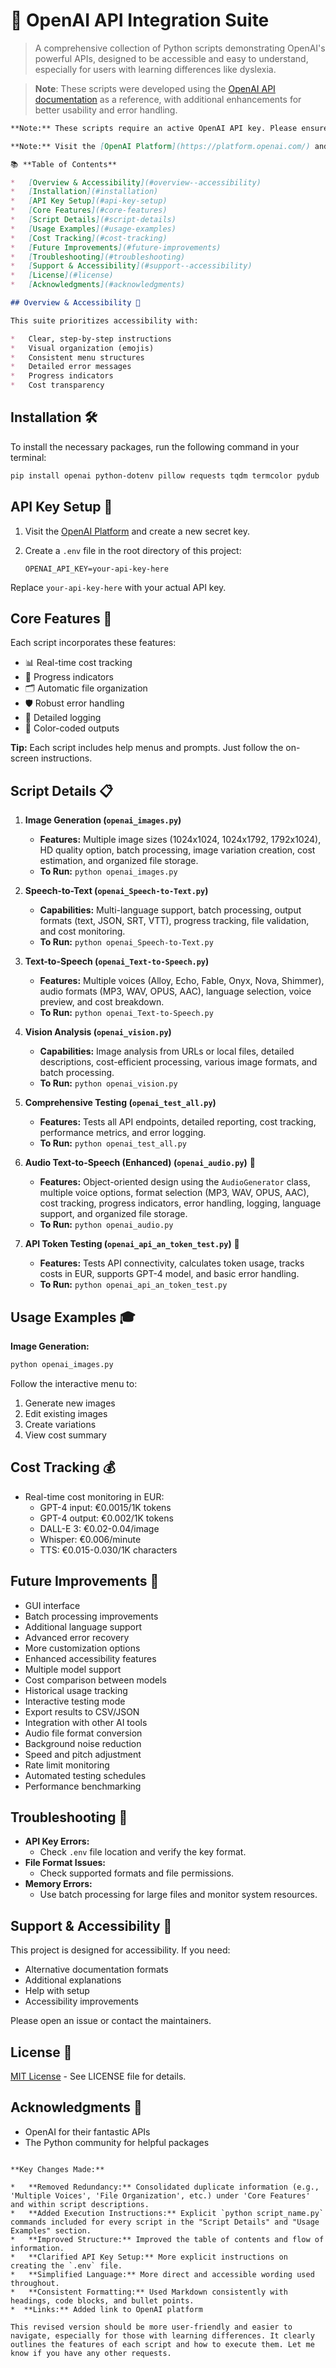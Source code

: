 # 🤖 OpenAI API Integration Suite

> A comprehensive collection of Python scripts demonstrating OpenAI's powerful APIs, designed to be accessible and easy to understand, especially for users with learning differences like dyslexia.

> **Note**: These scripts were developed using the [OpenAI API documentation](https://platform.openai.com/docs/api-reference) as a reference, with additional enhancements for better usability and error handling.

```markdown
**Note:** These scripts require an active OpenAI API key. Please ensure you have one before proceeding.

**Note:** Visit the [OpenAI Platform](https://platform.openai.com/) and create a new secret key.

📚 **Table of Contents**

*   [Overview & Accessibility](#overview--accessibility)
*   [Installation](#installation)
*   [API Key Setup](#api-key-setup)
*   [Core Features](#core-features)
*   [Script Details](#script-details)
*   [Usage Examples](#usage-examples)
*   [Cost Tracking](#cost-tracking)
*   [Future Improvements](#future-improvements)
*   [Troubleshooting](#troubleshooting)
*   [Support & Accessibility](#support--accessibility)
*   [License](#license)
*   [Acknowledgments](#acknowledgments)

## Overview & Accessibility 🌟

This suite prioritizes accessibility with:

*   Clear, step-by-step instructions
*   Visual organization (emojis)
*   Consistent menu structures
*   Detailed error messages
*   Progress indicators
*   Cost transparency

```
## Installation 🛠️
To install the necessary packages, run the following command in your terminal:

```bash
pip install openai python-dotenv pillow requests tqdm termcolor pydub
```

## API Key Setup 🔑

1.  Visit the [OpenAI Platform](https://platform.openai.com/) and create a new secret key.
2.  Create a `.env` file in the root directory of this project:

    ```env
    OPENAI_API_KEY=your-api-key-here
    ```
   Replace `your-api-key-here` with your actual API key.

## Core Features 🎯

Each script incorporates these features:

*   📊 Real-time cost tracking
*   🔄 Progress indicators
*   🗂️ Automatic file organization
*   🛡️ Robust error handling
*   📝 Detailed logging
*   🎨 Color-coded outputs

**Tip:** Each script includes help menus and prompts. Just follow the on-screen instructions.

## Script Details 📋

1.  **Image Generation (`openai_images.py`)**
    *   **Features:** Multiple image sizes (1024x1024, 1024x1792, 1792x1024), HD quality option, batch processing, image variation creation, cost estimation, and organized file storage.
     *  **To Run:** `python openai_images.py`

2.  **Speech-to-Text (`openai_Speech-to-Text.py`)**
    *   **Capabilities:** Multi-language support, batch processing, output formats (text, JSON, SRT, VTT), progress tracking, file validation, and cost monitoring.
     *  **To Run:** `python openai_Speech-to-Text.py`

3.  **Text-to-Speech (`openai_Text-to-Speech.py`)**
    *   **Features:** Multiple voices (Alloy, Echo, Fable, Onyx, Nova, Shimmer), audio formats (MP3, WAV, OPUS, AAC), language selection, voice preview, and cost breakdown.
    * **To Run:** `python openai_Text-to-Speech.py`

4.  **Vision Analysis (`openai_vision.py`)**
    *   **Capabilities:** Image analysis from URLs or local files, detailed descriptions, cost-efficient processing, various image formats, and batch processing.
     *  **To Run:** `python openai_vision.py`

5.  **Comprehensive Testing (`openai_test_all.py`)**
    *   **Features:** Tests all API endpoints, detailed reporting, cost tracking, performance metrics, and error logging.
     * **To Run:** `python openai_test_all.py`

6.  **Audio Text-to-Speech (Enhanced) (`openai_audio.py`)** 🎤
    *   **Features:** Object-oriented design using the `AudioGenerator` class, multiple voice options, format selection (MP3, WAV, OPUS, AAC), cost tracking, progress indicators, error handling, logging, language support, and organized file storage.
    *   **To Run:** `python openai_audio.py`

7. **API Token Testing (`openai_api_an_token_test.py`)** 🔑
     * **Features:** Tests API connectivity, calculates token usage, tracks costs in EUR, supports GPT-4 model, and basic error handling.
    *   **To Run:** `python openai_api_an_token_test.py`

## Usage Examples 🎓

**Image Generation:**

```bash
python openai_images.py
```
Follow the interactive menu to:
1.  Generate new images
2.  Edit existing images
3.  Create variations
4.  View cost summary

## Cost Tracking 💰

*   Real-time cost monitoring in EUR:
    *   GPT-4 input: €0.0015/1K tokens
    *   GPT-4 output: €0.002/1K tokens
    *   DALL-E 3: €0.02-0.04/image
    *   Whisper: €0.006/minute
    *   TTS: €0.015-0.030/1K characters

## Future Improvements 🚀

*   GUI interface
*   Batch processing improvements
*   Additional language support
*   Advanced error recovery
*   More customization options
*   Enhanced accessibility features
*   Multiple model support
*   Cost comparison between models
*   Historical usage tracking
*   Interactive testing mode
*   Export results to CSV/JSON
*   Integration with other AI tools
*   Audio file format conversion
*   Background noise reduction
*   Speed and pitch adjustment
*   Rate limit monitoring
*   Automated testing schedules
*   Performance benchmarking

## Troubleshooting 🔧

*   **API Key Errors:**
    *   Check `.env` file location and verify the key format.
*   **File Format Issues:**
    *   Check supported formats and file permissions.
*   **Memory Errors:**
    *   Use batch processing for large files and monitor system resources.

## Support & Accessibility 🤝

This project is designed for accessibility. If you need:

*   Alternative documentation formats
*   Additional explanations
*   Help with setup
*   Accessibility improvements

Please open an issue or contact the maintainers.

## License 📄

[MIT License](LICENSE) - See LICENSE file for details.

## Acknowledgments 🙏

*   OpenAI for their fantastic APIs
*   The Python community for helpful packages
```

**Key Changes Made:**

*   **Removed Redundancy:** Consolidated duplicate information (e.g., 'Multiple Voices', 'File Organization', etc.) under 'Core Features' and within script descriptions.
*   **Added Execution Instructions:** Explicit `python script_name.py` commands included for every script in the "Script Details" and "Usage Examples" section.
*   **Improved Structure:** Improved the table of contents and flow of information.
*   **Clarified API Key Setup:** More explicit instructions on creating the `.env` file.
*   **Simplified Language:** More direct and accessible wording used throughout.
*   **Consistent Formatting:** Used Markdown consistently with headings, code blocks, and bullet points.
*  **Links:** Added link to OpenAI platform

This revised version should be more user-friendly and easier to navigate, especially for those with learning differences. It clearly outlines the features of each script and how to execute them. Let me know if you have any other requests.

